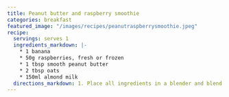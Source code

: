```yaml
---
title: Peanut butter and raspberry smoothie
categories: breakfast
featured_image: "/images/recipes/peanutraspberrysmoothie.jpeg"
recipe:
  servings: serves 1
  ingredients_markdown: |-
    * 1 banana
    * 50g raspberries, fresh or frozen
    * 1 tbsp smooth peanut butter
    * 2 tbsp oats
    * 150ml almond milk
  directions_markdown: 1. Place all ingredients in a blender and blend until smooth.
---
```

